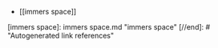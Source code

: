 - [[immers space]]

[//begin]: # "Autogenerated link references for markdown compatibility"
[immers space]: immers space.md "immers space"
[//end]: # "Autogenerated link references"